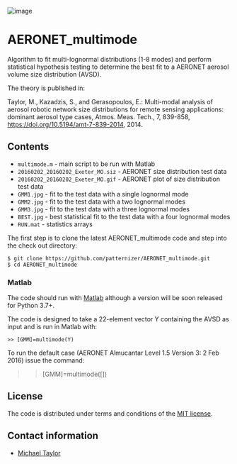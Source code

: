 ![image](https://user-images.githubusercontent.com/5902974/62958465-a505d600-bdee-11e9-8704-81183f95daad.gif)

# AERONET_multimode

Algorithm to fit multi-lognormal distributions (1-8 modes) and perform statistical hypothesis testing to determine the best fit to a AERONET aerosol volume size distribution (AVSD).

The theory is published in:

Taylor, M., Kazadzis, S., and Gerasopoulos, E.: Multi-modal analysis of aerosol robotic network size distributions for remote sensing applications: dominant aerosol type cases, Atmos. Meas. Tech., 7, 839-858, https://doi.org/10.5194/amt-7-839-2014, 2014. 

## Contents

* `multimode.m` - main script to be run with Matlab
* `20160202_20160202_Exeter_MO.siz` - AERONET size distribution test data
* `20160202_20160202_Exeter_MO.gif` - AERONET plot of size distribution test data
* `GMM1.jpg` - fit to the test data with a single lognormal mode
* `GMM2.jpg` - fit to the test data with a two lognormal modes
* `GMM3.jpg` - fit to the test data with a three lognormal modes
* `BEST.jpg` - best statistical fit to the test data with a four lognormal modes
* `RUN.mat` - statistics arrays

The first step is to clone the latest AERONET_multimode code and step into the check out directory: 

    $ git clone https://github.com/patternizer/AERONET_multimode.git
    $ cd AERONET_multimode
    
### Matlab

The code should run with [Matlab](https://www.mathworks.com/products/matlab.html) although a version will be soon released for Python 3.7+.

The code is designed to take a 22-element vector Y containing the AVSD as input and is run in Matlab with:

    >> [GMM]=multimode(Y)

To run the default case (AERONET Almucantar Level 1.5 Version 3: 2 Feb 2016) issue the command:

   >>  [GMM]=multimode([])
       
## License

The code is distributed under terms and conditions of the [MIT license](https://opensource.org/licenses/MIT).

## Contact information

* [Michael Taylor](https://patternizer.github.io) 
